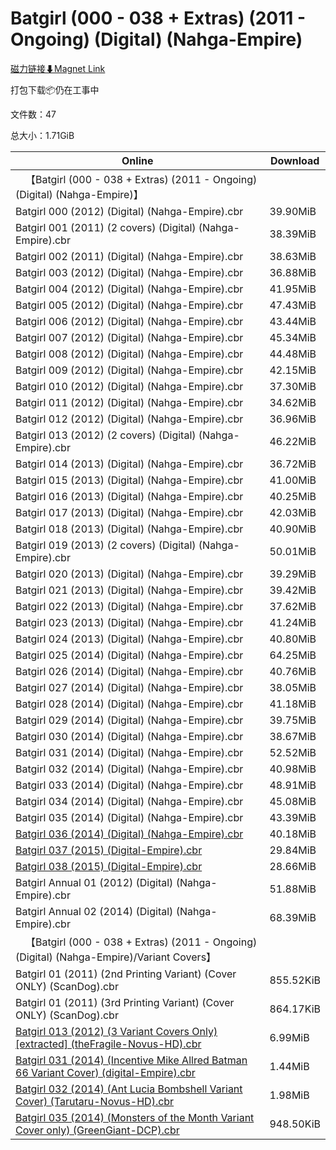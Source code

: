 # Batgirl (000 - 038 + Extras) (2011 - Ongoing) (Digital) (Nahga-Empire)

[磁力链接⬇Magnet Link](magnet:?xt=urn:btih:e4141d6499a7b76691c9f58f8241e14574ff2399&dn=Batgirl%20%28000%20-%20038%20%2B%20Extras%29%20%282011%20-%20Ongoing%29%20%28Digital%29%20%28Nahga-Empire%29)

打包下载📦仍在工事中

文件数：47

总大小：1.71GiB

Online | Download
--- | ---
&emsp;【Batgirl (000 - 038 + Extras) (2011 - Ongoing) (Digital) (Nahga-Empire)】 | 
Batgirl 000 (2012) (Digital) (Nahga-Empire).cbr | 39.90MiB
Batgirl 001 (2011) (2 covers) (Digital) (Nahga-Empire).cbr | 38.39MiB
Batgirl 002 (2011) (Digital) (Nahga-Empire).cbr | 38.63MiB
Batgirl 003 (2012) (Digital) (Nahga-Empire).cbr | 36.88MiB
Batgirl 004 (2012) (Digital) (Nahga-Empire).cbr | 41.95MiB
Batgirl 005 (2012) (Digital) (Nahga-Empire).cbr | 47.43MiB
Batgirl 006 (2012) (Digital) (Nahga-Empire).cbr | 43.44MiB
Batgirl 007 (2012) (Digital) (Nahga-Empire).cbr | 45.34MiB
Batgirl 008 (2012) (Digital) (Nahga-Empire).cbr | 44.48MiB
Batgirl 009 (2012) (Digital) (Nahga-Empire).cbr | 42.15MiB
Batgirl 010 (2012) (Digital) (Nahga-Empire).cbr | 37.30MiB
Batgirl 011 (2012) (Digital) (Nahga-Empire).cbr | 34.62MiB
Batgirl 012 (2012) (Digital) (Nahga-Empire).cbr | 36.96MiB
Batgirl 013 (2012) (2 covers) (Digital) (Nahga-Empire).cbr | 46.22MiB
Batgirl 014 (2013) (Digital) (Nahga-Empire).cbr | 36.72MiB
Batgirl 015 (2013) (Digital) (Nahga-Empire).cbr | 41.00MiB
Batgirl 016 (2013) (Digital) (Nahga-Empire).cbr | 40.25MiB
Batgirl 017 (2013) (Digital) (Nahga-Empire).cbr | 42.03MiB
Batgirl 018 (2013) (Digital) (Nahga-Empire).cbr | 40.90MiB
Batgirl 019 (2013) (2 covers) (Digital) (Nahga-Empire).cbr | 50.01MiB
Batgirl 020 (2013) (Digital) (Nahga-Empire).cbr | 39.29MiB
Batgirl 021 (2013) (Digital) (Nahga-Empire).cbr | 39.42MiB
Batgirl 022 (2013) (Digital) (Nahga-Empire).cbr | 37.62MiB
Batgirl 023 (2013) (Digital) (Nahga-Empire).cbr | 41.24MiB
Batgirl 024 (2013) (Digital) (Nahga-Empire).cbr | 40.80MiB
Batgirl 025 (2014) (Digital) (Nahga-Empire).cbr | 64.25MiB
Batgirl 026 (2014) (Digital) (Nahga-Empire).cbr | 40.76MiB
Batgirl 027 (2014) (Digital) (Nahga-Empire).cbr | 38.05MiB
Batgirl 028 (2014) (Digital) (Nahga-Empire).cbr | 41.18MiB
Batgirl 029 (2014) (Digital) (Nahga-Empire).cbr | 39.75MiB
Batgirl 030 (2014) (Digital) (Nahga-Empire).cbr | 38.67MiB
Batgirl 031 (2014) (Digital) (Nahga-Empire).cbr | 52.52MiB
Batgirl 032 (2014) (Digital) (Nahga-Empire).cbr | 40.98MiB
Batgirl 033 (2014) (Digital) (Nahga-Empire).cbr | 48.91MiB
Batgirl 034 (2014) (Digital) (Nahga-Empire).cbr | 45.08MiB
Batgirl 035 (2014) (Digital) (Nahga-Empire).cbr | 43.39MiB
[Batgirl 036 (2014) (Digital) (Nahga-Empire).cbr](https://github.com/alicewish/markdown/blob/master/comic/Batgirl-036-2014-Digital-Nahga-Empire-cbr.md) | 40.18MiB
[Batgirl 037 (2015) (Digital-Empire).cbr](https://github.com/alicewish/markdown/blob/master/comic/Batgirl-037-2015-Digital-Empire-cbr.md) | 29.84MiB
[Batgirl 038 (2015) (Digital-Empire).cbr](https://github.com/alicewish/markdown/blob/master/comic/Batgirl-038-2015-Digital-Empire-cbr.md) | 28.66MiB
Batgirl Annual 01 (2012) (Digital) (Nahga-Empire).cbr | 51.88MiB
Batgirl Annual 02 (2014) (Digital) (Nahga-Empire).cbr | 68.39MiB
&emsp;【Batgirl (000 - 038 + Extras) (2011 - Ongoing) (Digital) (Nahga-Empire)/Variant Covers】 | 
Batgirl 01 (2011) (2nd Printing Variant) (Cover ONLY) (ScanDog).cbr | 855.52KiB
Batgirl 01 (2011) (3rd Printing Variant) (Cover ONLY) (ScanDog).cbr | 864.17KiB
[Batgirl 013 (2012) (3 Variant Covers Only) [extracted] (theFragile-Novus-HD).cbr](https://github.com/alicewish/markdown/blob/master/comic/Batgirl-013-2012-3-Variant-Covers-Only-extracted-theFragile-Novus-HD-cbr.md) | 6.99MiB
[Batgirl 031 (2014) (Incentive Mike Allred Batman 66 Variant Cover) (digital-Empire).cbr](https://github.com/alicewish/markdown/blob/master/comic/Batgirl-031-2014-Incentive-Mike-Allred-Batman-66-Variant-Cover-digital-Empire-cbr.md) | 1.44MiB
[Batgirl 032 (2014) (Ant Lucia Bombshell Variant Cover) (Tarutaru-Novus-HD).cbr](https://github.com/alicewish/markdown/blob/master/comic/Batgirl-032-2014-Ant-Lucia-Bombshell-Variant-Cover-Tarutaru-Novus-HD-cbr.md) | 1.98MiB
[Batgirl 035 (2014) (Monsters of the Month Variant Cover only) (GreenGiant-DCP).cbr](https://github.com/alicewish/markdown/blob/master/comic/Batgirl-035-2014-Monsters-of-Month-Variant-Cover-only-GreenGiant-DCP-cbr.md) | 948.50KiB